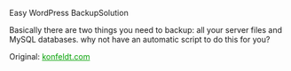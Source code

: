 Easy WordPress BackupSolution

Basically there are two things you need to backup: all your server files and MySQL databases.
why not have an automatic script to do this for you?



Original: <a href="http://www.konfeldt.com/" style="color:#00a000">konfeldt.com</a>


